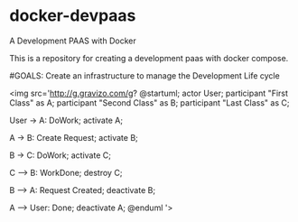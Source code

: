 # docker-devpaas
A Development PAAS with Docker

This is a repository for creating a development paas with docker compose.

#GOALS:
Create an infrastructure to manage the Development Life cycle

<img src='http://g.gravizo.com/g?
  @startuml;
  actor User;
  participant "First Class" as A;
  participant "Second Class" as B;
  participant "Last Class" as C;

  User -> A: DoWork;
  activate A;

  A -> B: Create Request;
  activate B;

  B -> C: DoWork;
  activate C;

  C --> B: WorkDone;
  destroy C;

  B --> A: Request Created;
  deactivate B;

  A --> User: Done;
  deactivate A;
  @enduml
'>
